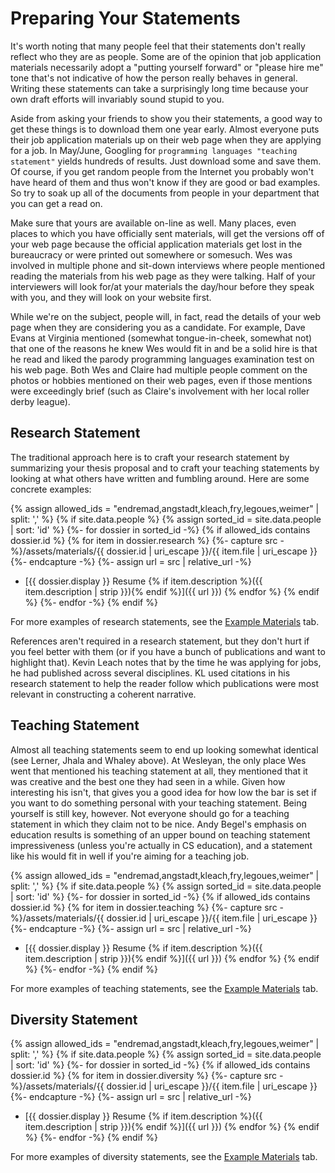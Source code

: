 # Preparing Your Statements

It's worth noting that many people feel that their statements don't really
reflect who they are as people. Some are of the opinion that job
application materials necessarily adopt a "putting yourself forward" or
"please hire me" tone that's not indicative of how the person really
behaves in general. Writing these statements can take a surprisingly long
time because your own draft efforts will invariably sound stupid to you. 

Aside from asking your friends to show you their statements, a good way to
get these things is to download them one year early. Almost everyone puts
their job application materials up on their web page when they are applying
for a job. In May/June, Googling for `programming languages "teaching
statement"` yields hundreds of results. Just download some and save
them. Of course, if you get random people from the Internet you probably
won't have heard of them and thus won't know if they are good or bad
examples. So try to soak up all of the documents from people in your
department that you can get a read on.  

<!--As of 2013, there exists a larger collection of such materials floating
around in the email archives of recently-hired junior faculty in Software
Engineering.  Contact Claire if you're seriously on the market, and she will see
if she can access it for you, so long as you solemnly vow to share your own
materials after your search concludes.-->

Make sure that yours are available
on-line as well. Many places, even places to which you have officially sent
materials, will get the versions off of your web page because the official
application materials get lost in the bureaucracy or were printed out
somewhere or somesuch. Wes was involved in multiple phone and sit-down
interviews where people mentioned reading the materials from his web page as
they were talking.  Half of your interviewers will look for/at your materials the
day/hour before they speak with you, and they will look on your website
first. 

While we're on the subject, people will, in fact, read the details of your web
page when they are considering you as a candidate. For example, Dave Evans at
Virginia mentioned (somewhat tongue-in-cheek, somewhat not) that one of the
reasons he knew Wes would fit in and be a solid hire is that he read and liked
the parody programming languages examination test on his web page. Both Wes and
Claire had multiple people comment on the photos or hobbies mentioned on their
web pages, even if those mentions were exceedingly brief (such as Claire's
involvement with her local roller derby league).



## Research Statement
The traditional approach here is to craft your research statement by
summarizing your thesis proposal and to craft your teaching statements by
looking at what others have written and fumbling around. Here are some
concrete examples:


{% assign allowed_ids = "endremad,angstadt,kleach,fry,legoues,weimer" | split: ',' %} 
{% if site.data.people %}
{% assign sorted_id = site.data.people | sort: 'id' %}
{%- for dossier in sorted_id -%}
{% if allowed_ids contains dossier.id %}
{% for item in dossier.research %}
{%- capture src -%}/assets/materials/{{ dossier.id | uri_escape }}/{{ item.file | uri_escape }}{%- endcapture -%}
{%- assign url = src | relative_url -%}
* [{{ dossier.display }} Resume {% if item.description %}({{ item.description | strip }}){% endif %}]({{ url }})
{% endfor %}
{% endif %}
{%- endfor -%}
{% endif %}

For more examples of research statements, see the 
[Example Materials](exampleMaterials.md) tab.


References aren't required in a research statement, but they don't hurt
if you feel better with them (or if you have a bunch of publications and
want to highlight that).  Kevin Leach notes that by the time he was
applying for jobs, he had published across several disciplines.  KL used
citations in his research statement to help the reader follow which
publications were most relevant in constructing a coherent narrative.


## Teaching Statement

Almost all teaching statements seem to end up looking somewhat identical
(see Lerner, Jhala and Whaley above). At Wesleyan, the only place Wes went
that mentioned his teaching statement at all, they mentioned that it was
creative and the best one they had seen in a while.  Given how interesting
his isn't, that gives you a good idea for how low the bar is set if you
want to do something personal with your teaching statement. Being
yourself is still key, however. Not everyone should go for a teaching
statement in which they claim not to be nice. Andy Begel's emphasis on
education results is something of an upper bound on teaching statement
impressiveness (unless you're actually in CS education), and a statement
like his would fit in well if you're aiming for a teaching job.

{% assign allowed_ids = "endremad,angstadt,kleach,fry,legoues,weimer" | split: ',' %} 
{% if site.data.people %}
{% assign sorted_id = site.data.people | sort: 'id' %}
{%- for dossier in sorted_id -%}
{% if allowed_ids contains dossier.id %}
{% for item in dossier.teaching %}
{%- capture src -%}/assets/materials/{{ dossier.id | uri_escape }}/{{ item.file | uri_escape }}{%- endcapture -%}
{%- assign url = src | relative_url -%}
* [{{ dossier.display }} Resume {% if item.description %}({{ item.description | strip }}){% endif %}]({{ url }})
{% endfor %}
{% endif %}
{%- endfor -%}
{% endif %}

For more examples of teaching statements, see the 
[Example Materials](exampleMaterials.md) tab.

## Diversity Statement

{% assign allowed_ids = "endremad,angstadt,kleach,fry,legoues,weimer" | split: ',' %} 
{% if site.data.people %}
{% assign sorted_id = site.data.people | sort: 'id' %}
{%- for dossier in sorted_id -%}
{% if allowed_ids contains dossier.id %}
{% for item in dossier.diversity %}
{%- capture src -%}/assets/materials/{{ dossier.id | uri_escape }}/{{ item.file | uri_escape }}{%- endcapture -%}
{%- assign url = src | relative_url -%}
* [{{ dossier.display }} Resume {% if item.description %}({{ item.description | strip }}){% endif %}]({{ url }})
{% endfor %}
{% endif %}
{%- endfor -%}
{% endif %}

For more examples of diversity statements, see the 
[Example Materials](exampleMaterials.md) tab.


